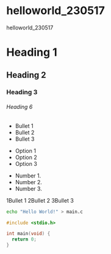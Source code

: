 # helloworld_230517
helloworld_230517

# Heading 1
## Heading 2
### Heading 3
###### Heading 6

- Bullet 1
- Bullet 2
- Bullet 3

+ Option 1
+ Option 2
+ Option 3

* Number 1.
* Number 2.
* Number 3.

1Bullet 1
2Bullet 2
3Bullet 3

```bash
echo "Hello World!" > main.c
```

```c
#include <stdio.h>

int main(void) {
  return 0;
}
```

